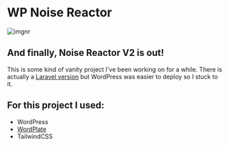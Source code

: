 # WP Noise Reactor

![imgnr](https://user-images.githubusercontent.com/45714191/111387625-4b424d80-86ae-11eb-84ba-e1aed25564ad.png)


## And finally, Noise Reactor V2 is out!
This is some kind of vanity project I've been working on for a while. There is actually a [Laravel version](https://github.com/evelynfredin/noisereactor) but WordPress was easier to deploy so I stuck to it.

## For this project I used:
* WordPress
* [WordPlate](https://github.com/wordplate/wordplate)
* TailwindCSS
